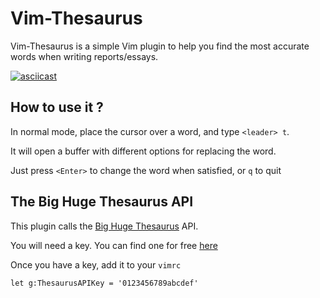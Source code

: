 # Vim-Thesaurus

Vim-Thesaurus is a simple Vim plugin to help you find the most accurate words when writing reports/essays.

[![asciicast](https://asciinema.org/a/mkaoPnSMgTLjYtm4tiGcAi0I1.svg)](https://asciinema.org/a/mkaoPnSMgTLjYtm4tiGcAi0I1)

## How to use it ?

In normal mode, place the cursor over a word, and type ```<leader> t```.

It will open a buffer with different options for replacing the word.

Just press ```<Enter>``` to change the word when satisfied, or ```q``` to quit

## The Big Huge Thesaurus API

This plugin calls the [Big Huge Thesaurus](https://words.bighugelabs.com/) API.

You will need a key. You can find one for free [here](https://words.bighugelabs.com/getkey.php)

Once you have a key, add it to your ```vimrc```

```vim
let g:ThesaurusAPIKey = '0123456789abcdef'
```
